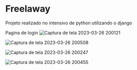 # Freelaway
Projeto realizado no intensivo de python utilizando o django

Pagina de login
![Captura de tela 2023-03-26 200121](https://user-images.githubusercontent.com/38568926/227810546-dce206ac-cee9-46ae-a436-2cf09a5a24cc.png)

![Captura de tela 2023-03-26 200508](https://user-images.githubusercontent.com/38568926/227810551-ace8a806-af9e-4404-a7b7-808cd3f5183a.png)

![Captura de tela 2023-03-26 200247](https://user-images.githubusercontent.com/38568926/227810553-e9556b5f-844b-4695-8102-9c2d8980182b.png)

![Captura de tela 2023-03-26 200455](https://user-images.githubusercontent.com/38568926/227810554-c9a13199-a7d3-4396-beef-6dfac155cc28.png)
